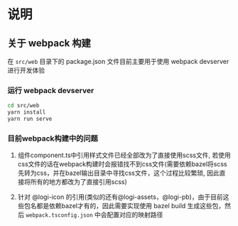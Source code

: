 # 说明

## 关于 webpack 构建

在 `src/web` 目录下的 package.json 文件目前主要用于使用 webpack devserver 进行开发体验

### 运行 webpack devserver

```bash
cd src/web
yarn install
yarn run serve
```

### 目前webpack构建中的问题

1. 组件component.ts中引用样式文件已经全部改为了直接使用scss文件, 若使用css文件的话在webpack构建时会报错找不到css文件(需要依赖bazel将scss先转为css，并在bazel输出目录中寻找css文件，这个过程比较繁琐, 因此直接将所有的地方都改为了直接引用scss)

2. 针对 @logi-icon 的引用(类似的还有@logi-assets，@logi-pb)，由于目前这些包名都是依赖bazel才有的，因此需要实现使用 bazel build 生成这些包，然后 `webpack.tsconfig.json` 中会配置对应的映射路径
